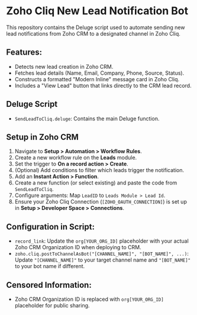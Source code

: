 # Zoho Cliq New Lead Notification Bot

This repository contains the Deluge script used to automate sending new lead notifications from Zoho CRM to a designated channel in Zoho Cliq.

## Features:
- Detects new lead creation in Zoho CRM.
- Fetches lead details (Name, Email, Company, Phone, Source, Status).
- Constructs a formatted "Modern Inline" message card in Zoho Cliq.
- Includes a "View Lead" button that links directly to the CRM lead record.

## Deluge Script
- `SendLeadToCliq.deluge`: Contains the main Deluge function.

## Setup in Zoho CRM
1. Navigate to **Setup > Automation > Workflow Rules**.
2. Create a new workflow rule on the **Leads** module.
3. Set the trigger to **On a record action > Create**.
4. (Optional) Add conditions to filter which leads trigger the notification.
5. Add an **Instant Action > Function**.
6. Create a new function (or select existing) and paste the code from `SendLeadToCliq`.
7. Configure arguments: Map `LeadID` to `Leads Module > Lead Id`.
8. Ensure your Zoho Cliq Connection (`[ZOHO_OAUTH_CONNECTION]`) is set up in **Setup > Developer Space > Connections**.

## Configuration in Script:
- `record_link`: Update the `org[YOUR_ORG_ID]` placeholder with your actual Zoho CRM Organization ID when deploying to CRM.
- `zoho.cliq.postToChannelAsBot("[CHANNEL_NAME]", "[BOT_NAME]", ...)`: Update `"[CHANNEL_NAME]"` to your target channel name and `"[BOT_NAME]"` to your bot name if different.

## Censored Information:
- Zoho CRM Organization ID is replaced with `org[YOUR_ORG_ID]` placeholder for public sharing.
